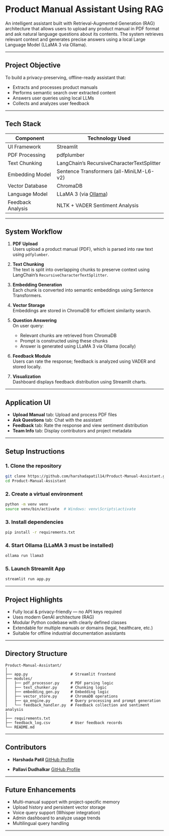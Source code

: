 # Product Manual Assistant Using RAG

An intelligent assistant built with Retrieval-Augmented Generation (RAG) architecture that allows users to upload any product manual in PDF format and ask natural language questions about its contents. The system retrieves relevant context and generates precise answers using a local Large Language Model (LLaMA 3 via Ollama).

---

## Project Objective

To build a privacy-preserving, offline-ready assistant that:
- Extracts and processes product manuals
- Performs semantic search over extracted content
- Answers user queries using local LLMs
- Collects and analyzes user feedback

---

## Tech Stack

| Component        | Technology Used                         |
|------------------|------------------------------------------|
| UI Framework     | Streamlit                               |
| PDF Processing   | pdfplumber                              |
| Text Chunking    | LangChain’s RecursiveCharacterTextSplitter |
| Embedding Model  | Sentence Transformers (all-MiniLM-L6-v2)|
| Vector Database  | ChromaDB                                |
| Language Model   | LLaMA 3 (via [Ollama](https://ollama.com)) |
| Feedback Analysis| NLTK + VADER Sentiment Analysis         |

---

## System Workflow

1. **PDF Upload**  
   Users upload a product manual (PDF), which is parsed into raw text using `pdfplumber`.

2. **Text Chunking**  
   The text is split into overlapping chunks to preserve context using LangChain’s `RecursiveCharacterTextSplitter`.

3. **Embedding Generation**  
   Each chunk is converted into semantic embeddings using Sentence Transformers.

4. **Vector Storage**  
   Embeddings are stored in ChromaDB for efficient similarity search.

5. **Question Answering**  
   On user query:
   - Relevant chunks are retrieved from ChromaDB
   - Prompt is constructed using these chunks
   - Answer is generated using LLaMA 3 via Ollama (locally)

6. **Feedback Module**  
   Users can rate the response; feedback is analyzed using VADER and stored locally.

7. **Visualization**  
   Dashboard displays feedback distribution using Streamlit charts.

---

## Application UI

- **Upload Manual** tab: Upload and process PDF files
- **Ask Questions** tab: Chat with the assistant
- **Feedback** tab: Rate the response and view sentiment distribution
- **Team Info** tab: Display contributors and project metadata

---

## Setup Instructions

### 1. Clone the repository

```bash
git clone https://github.com/harshadapatil14/Product-Manual-Assistant.git
cd Product-Manual-Assistant
````

### 2. Create a virtual environment

```bash
python -m venv venv
source venv/bin/activate  # Windows: venv\Scripts\activate
```

### 3. Install dependencies

```bash
pip install -r requirements.txt
```

### 4. Start Ollama (LLaMA 3 must be installed)

```bash
ollama run llama3
```

### 5. Launch Streamlit App

```bash
streamlit run app.py
```

---

## Project Highlights

* Fully local & privacy-friendly — no API keys required
* Uses modern GenAI architecture (RAG)
* Modular Python codebase with clearly defined classes
* Extendable for multiple manuals or domains (legal, healthcare, etc.)
* Suitable for offline industrial documentation assistants

---

## Directory Structure

```
Product-Manual-Assistant/
│
├── app.py                   # Streamlit frontend
├── modules/
│   ├── pdf_processor.py     # PDF parsing logic
│   ├── text_chunker.py      # Chunking logic
│   ├── embedding_gen.py     # Embedding logic
│   ├── vector_store.py      # ChromaDB operations
│   ├── qa_engine.py         # Query processing and prompt generation
│   └── feedback_handler.py  # Feedback collection and sentiment analysis
│
├── requirements.txt
├── feedback_log.csv         # User feedback records
└── README.md
```

---

## Contributors

* **Harshada Patil**
  [GitHub Profile](https://github.com/harshadapatil14)
  
* **Pallavi Dudhalkar**
  [GitHub Profile](https://github.com/harshadapatil14)
  
---

## Future Enhancements

* Multi-manual support with project-specific memory
* Upload history and persistent vector storage
* Voice query support (Whisper integration)
* Admin dashboard to analyze usage trends
* Multilingual query handling

---
